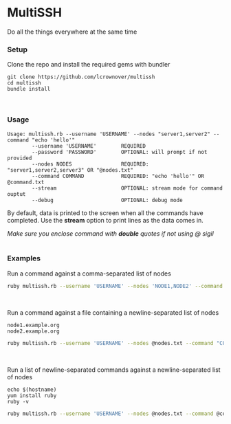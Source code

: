 # MultiSSH

Do all the things everywhere at the same time


### Setup

Clone the repo and install the required gems with bundler
```
git clone https://github.com/lcrownover/multissh
cd multissh
bundle install
```

<br>

### Usage

```
Usage: multissh.rb --username 'USERNAME' --nodes "server1,server2" --command "echo 'hello'"
        --username 'USERNAME'        REQUIRED
        --password 'PASSWORD'        OPTIONAL: will prompt if not provided 
        --nodes NODES                REQUIRED: "server1,server2,server3" OR "@nodes.txt"
        --command COMMAND            REQUIRED: "echo 'hello'" OR @command.txt
        --stream                     OPTIONAL: stream mode for command ouptut
        --debug                      OPTIONAL: debug mode
```

By default, data is printed to the screen when all the commands have completed. 
Use the **stream** option to print lines as the data comes in.

*Make sure you enclose command with **double** quotes if not using @ sigil*
<br><br>

### Examples

Run a command against a comma-separated list of nodes
```bash
ruby multissh.rb --username 'USERNAME' --nodes 'NODE1,NODE2' --command "COMMAND"
```

<br>

Run a command against a file containing a newline-separated list of nodes
```
node1.example.org
node2.example.org
```

```bash
ruby multissh.rb --username 'USERNAME' --nodes @nodes.txt --command "COMMAND"
```

<br>

Run a list of newline-separated commands against a newline-separated list of nodes
```
echo $(hostname)
yum install ruby
ruby -v
```

```bash
ruby multissh.rb --username 'USERNAME' --nodes @nodes.txt --command @commands.txt
```

<br>